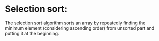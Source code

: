 # Selection sort:

The selection sort algorithm sorts an array by repeatedly finding the minimum element (considering ascending order) from unsorted part and putting it at the beginning. 

